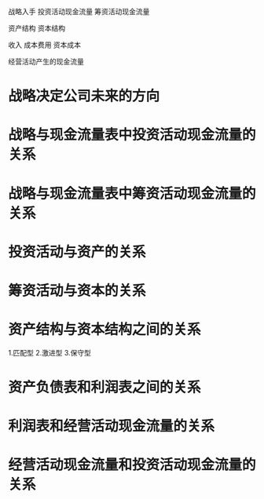 战略入手
投资活动现金流量
筹资活动现金流量

资产结构
资本结构

收入
成本费用
资本成本

经营活动产生的现金流量

# 战略决定公司未来的方向
# 战略与现金流量表中投资活动现金流量的关系
# 战略与现金流量表中筹资活动现金流量的关系
# 投资活动与资产的关系
# 筹资活动与资本的关系
# 资产结构与资本结构之间的关系
1.匹配型
2.激进型
3.保守型

# 资产负债表和利润表之间的关系
# 利润表和经营活动现金流量的关系
# 经营活动现金流量和投资活动现金流量的关系